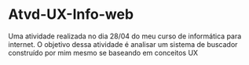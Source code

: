 # Atvd-UX-Info-web
Uma atividade realizada no dia 28/04 do meu curso de informática para internet. O objetivo dessa atividade é analisar um sistema de buscador construído por mim mesmo se baseando em conceitos UX
